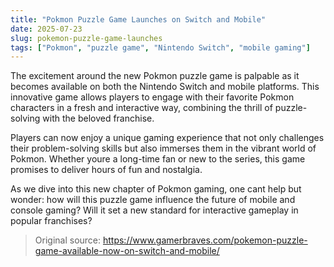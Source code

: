 ```yaml
---
title: "Pokmon Puzzle Game Launches on Switch and Mobile"
date: 2025-07-23
slug: pokemon-puzzle-game-launches
tags: ["Pokmon", "puzzle game", "Nintendo Switch", "mobile gaming"]
---
```


The excitement around the new Pokmon puzzle game is palpable as it becomes available on both the Nintendo Switch and mobile platforms. This innovative game allows players to engage with their favorite Pokmon characters in a fresh and interactive way, combining the thrill of puzzle-solving with the beloved franchise.

Players can now enjoy a unique gaming experience that not only challenges their problem-solving skills but also immerses them in the vibrant world of Pokmon. Whether youre a long-time fan or new to the series, this game promises to deliver hours of fun and nostalgia.

As we dive into this new chapter of Pokmon gaming, one cant help but wonder: how will this puzzle game influence the future of mobile and console gaming? Will it set a new standard for interactive gameplay in popular franchises?
> Original source: https://www.gamerbraves.com/pokemon-puzzle-game-available-now-on-switch-and-mobile/